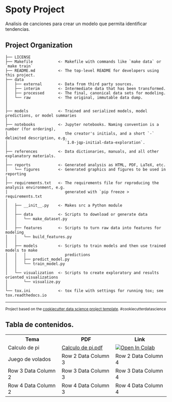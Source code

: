 Spoty Project
==============================

Analisis de canciones para crear un modelo que permita identificar tendencias.

Project Organization
------------

    ├── LICENSE
    ├── Makefile           <- Makefile with commands like `make data` or `make train`
    ├── README.md          <- The top-level README for developers using this project.
    ├── data
    │   ├── external       <- Data from third party sources.
    │   ├── interim        <- Intermediate data that has been transformed.
    │   ├── processed      <- The final, canonical data sets for modeling.
    │   └── raw            <- The original, immutable data dump.
    │
    │
    ├── models             <- Trained and serialized models, model predictions, or model summaries
    │
    ├── notebooks          <- Jupyter notebooks. Naming convention is a number (for ordering),
    │                         the creator's initials, and a short `-` delimited description, e.g.
    │                         `1.0-jqp-initial-data-exploration`.
    │
    ├── references         <- Data dictionaries, manuals, and all other explanatory materials.
    │
    ├── reports            <- Generated analysis as HTML, PDF, LaTeX, etc.
    │   └── figures        <- Generated graphics and figures to be used in reporting
    │
    ├── requirements.txt   <- The requirements file for reproducing the analysis environment, e.g.
    │                         generated with `pip freeze > requirements.txt
    │
    │   ├── __init__.py    <- Makes src a Python module
    │   │
    │   ├── data           <- Scripts to download or generate data
    │   │   └── make_dataset.py
    │   │
    │   ├── features       <- Scripts to turn raw data into features for modeling
    │   │   └── build_features.py
    │   │
    │   ├── models         <- Scripts to train models and then use trained models to make
    │   │   │                 predictions
    │   │   ├── predict_model.py
    │   │   └── train_model.py
    │   │
    │   └── visualization  <- Scripts to create exploratory and results oriented visualizations
    │       └── visualize.py
    │
    └── tox.ini            <- tox file with settings for running tox; see tox.readthedocs.io


--------

<p><small>Project based on the <a target="_blank" href="https://drivendata.github.io/cookiecutter-data-science/">cookiecutter data science project template</a>. #cookiecutterdatascience</small></p>

## Tabla de contenidos.
<table>
 <tr>
 <th>Tema</th>
 <th>PDF</th>
 <th>Link</th>
 </tr>
 <tr>
 <td>Calculo de pi</td>
 <td>
  <a href="https://github.com/JesusRosales1309/Simulacion_1/blob/main/Calculo%20de%20%CF%80%20por%20simulaci%C3%B3n.pdf" rel="external">Calculo de pi.pdf</a>
 </td>
  <td>
   <a href="https://colab.research.google.com/github/JesusRosales1309/Simulacion_1/blob/main/Calculo_de_pi.ipynb" target="_parent"><img src="https://camo.githubusercontent.com/52feade06f2fecbf006889a904d221e6a730c194/68747470733a2f2f636f6c61622e72657365617263682e676f6f676c652e636f6d2f6173736574732f636f6c61622d62616467652e737667" alt="Open In Colab" data-canonical-src="https://colab.research.google.com/assets/colab-badge.svg"></a>
  
 </td>                                                                                                                                     
 </tr>
 <tr>
 <td>Juego de volados</td>
 <td>Row 2 Data Column 3</td>
 <td>Row 2 Data Column 4</td>
 </tr>
 </tr>
 <tr>
 <td>Row 3 Data Column 2</td>
 <td>Row 3 Data Column 3</td>
 <td>Row 3 Data Column 4</td>
 </tr>
 </tr>
 <tr>
 <td>Row 4 Data Column 2</td>
 <td>Row 4 Data Column 3</td>
 <td>Row 4 Data Column 4</td>
 </tr>
</table>


